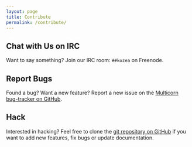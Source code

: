 ```yaml
---
layout: page
title: Contribute
permalink: /contribute/
---
```


## Chat with Us on IRC

Want to say something? Join our IRC room: `##kozea` on Freenode.

## Report Bugs

Found a bug? Want a new feature? Report a new issue on the [Multicorn
bug-tracker on GitHub](https://github.com/Kozea/Multicorn/issues).

## Hack

Interested in hacking? Feel free to clone
the [git repository on GitHub](https://github.com/Kozea/Multicorn) if you want
to add new features, fix bugs or update documentation.
